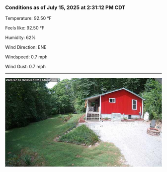 ### Conditions as of July 15, 2025 at 2:31:12 PM CDT 

Temperature: 92.50 &deg;F

Feels like: 92.50 &deg;F

Humidity: 62%

Wind Direction: ENE

Windspeed: 0.7 mph

Wind Gust: 0.7 mph

---

<img src="./images/latest.jpeg"/>

